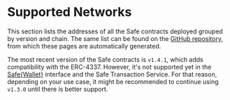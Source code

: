 # Supported Networks

This section lists the addresses of all the Safe contracts deployed grouped by version and chain. The same list can be found on the [GitHub repository](https://github.com/safe-global/safe-deployments), from which these pages are automatically generated.

The most recent version of the Safe contracts is `v1.4.1`, which adds compatibility with the ERC-4337. However, it's not supported yet in the [Safe{Wallet}](https://app.safe.global) interface and the Safe Transaction Service. For that reason, depending on your use case, it might be recommended to continue using `v1.3.0` until there is better support.
